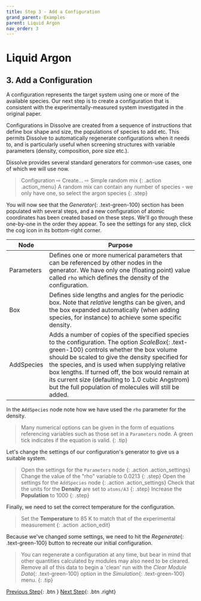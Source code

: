 ```yaml
---
title: Step 3 - Add a Configuration
grand_parent: Examples
parent: Liquid Argon
nav_order: 3
---
```

# Liquid Argon

## 3. Add a Configuration

A configuration represents the target system using one or more of the available species. Our next step is to create a configuration that is consistent with the experimentally-measured system investigated in the original paper.

Configurations in Dissolve are created from a sequence of instructions that define box shape and size, the populations of species to add etc. This permits Dissolve to automatically regenerate configurations when it needs to, and is particularly useful when screening structures with variable parameters (density, composition, pore size etc.).

Dissolve provides several standard generators for common-use cases, one of which we will use now.

> Configuration &#8680; Create... &#8680; Simple random mix
{: .action .action_menu}
> A random mix can contain any number of species - we only have one, so select the argon species
{: .step}

You will now see that the _Generator_{: .text-green-100} section has been populated with several steps, and a new configuration of atomic coordinates has been created based on these steps.  We'll go through these one-by-one in the order they appear. To see the settings for any step, click the cog icon in its bottom-right corner.

| Node | Purpose |
|------|---------|
|Parameters | Defines one or more numerical parameters that can be referenced by other nodes in the generator. We have only one (floating point) value called `rho` which defines the density of the configuration. |
|Box   | Defines side lengths and angles for the periodic box. Note that _relative_ lengths can be given, and the box expanded automatically (when adding species, for instance) to achieve some specific density. |
|AddSpecies | Adds a number of copies of the specified species to the configuration. The option _ScaleBox_{: .text-green-100} controls whether the box volume should be scaled to give the density specified for the species, and is used when supplying relative box lengths. If turned off, the box would remain at its current size (defaulting to 1.0 cubic Angstrom) but the full population of molecules will still be added. |

In the `AddSpecies` node note how we have used the `rho` parameter for the density.

> Many numerical options can be given in the form of equations referencing variables such as those set in a `Parameters` node. A green tick indicates if the equation is valid.
{: .tip}

Let's change the settings of our configuration's generator to give us a suitable system.

> Open the settings for the `Parameters` node
{: .action .action_settings}
> Change the value of the "rho" variable to 0.0213
{: .step}
> Open the settings for the `AddSpecies` node
{: .action .action_settings}
> Check that the units for the **Density** are set to `atoms/A3`
{: .step}
> Increase the **Population** to 1000
{: .step}

Finally, we need to set the correct temperature for the configuration.

> Set the **Temperature** to 85 K to match that of the experimental measurement
{: .action .action_edit}

Because we've changed some settings, we need to hit the _Regenerate_{: .text-green-100} button to recreate our initial configuration.

> You can regenerate a configuration at any time, but bear in mind that other quantities calculated by modules may also need to be cleared. Remove all of this data to begin a 'clean' run with the _Clear Module Data_{: .text-green-100} option in the  _Simulation_{: .text-green-100} menu.
{: .tip}

[Previous Step](step2.md){: .btn }   [Next Step](step4.md){: .btn .right}
